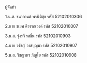 ผู้จัดทำ

1.น.ส. ชนากานต์ พรนิติสุข รหัส 52102010306

2.นาย ชเยศ ดีวรรณวงค์ รหัส 52102010307

3.น.ส. รุ่งรวี รสชื่น รหัส 52102010903

4.นาย วรัชญ์ วาสบุญมา รหัส 52102010907

5.น.ส. วิชญาพร ภิญโย รหัส 52102010908